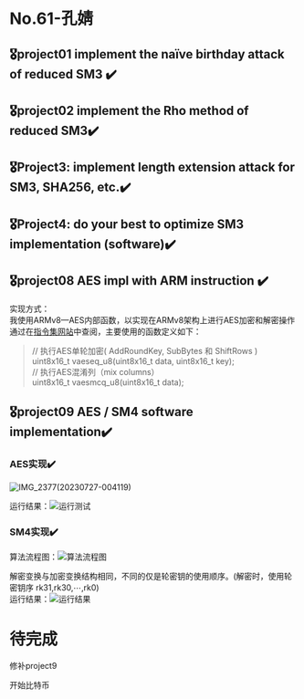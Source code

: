 # No.61-孔婧

## 🎖️project01 implement the naïve birthday attack of reduced SM3 ✔️

## 🎖️project02 implement the Rho method of reduced SM3✔️

## 🎖️Project3: implement length extension attack for SM3, SHA256, etc.✔️

## 🎖️Project4: do your best to optimize SM3 implementation (software)✔️

## 🎖️project08 AES impl with ARM instruction ✔️

实现方式：<br>
我使用ARMv8—AES内部函数，以实现在ARMv8架构上进行AES加密和解密操作<br>
通过在[指令集网站](https://developer.arm.com/architectures/instruction-sets/intrinsics/#q=AES)中查阅，主要使用的函数定义如下：<br>

>// 执行AES单轮加密( AddRoundKey, SubBytes 和 ShiftRows )<br>
>uint8x16_t vaeseq_u8(uint8x16_t data, uint8x16_t key);<br>
>// 执行AES混淆列（mix columns）<br>
>uint8x16_t vaesmcq_u8(uint8x16_t data);<br>

## 🎖️project09 AES / SM4 software implementation✔️

### AES实现✔️

![IMG_2377(20230727-004119)](C:\Users\86130\Desktop\IMG_2377(20230727-004119).PNG)



运行结果：![运行测试](E:\创新创业实践\代码仓\Project_09\AES\运行测试.png)

### SM4实现✔️

算法流程图：![算法流程图](E:\创新创业实践\代码仓\Project_09\SM4\算法流程图.png)

解密变换与加密变换结构相同，不同的仅是轮密钥的使用顺序。(解密时，使用轮密钥序 rk31,rk30,⋯,rk0)<br>
运行结果：![运行结果](E:\创新创业实践\代码仓\Project_09\SM4\运行结果.jpg)









# 待完成

修补project9

开始比特币

